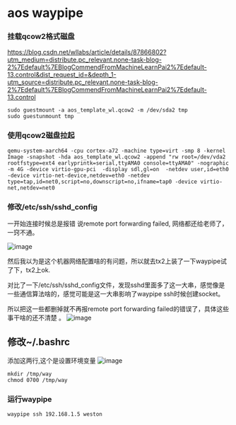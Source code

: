 # aos waypipe

### 挂载qcow2格式磁盘

https://blog.csdn.net/wllabs/article/details/87866802?utm_medium=distribute.pc_relevant.none-task-blog-2%7Edefault%7EBlogCommendFromMachineLearnPai2%7Edefault-13.control&dist_request_id=&depth_1-utm_source=distribute.pc_relevant.none-task-blog-2%7Edefault%7EBlogCommendFromMachineLearnPai2%7Edefault-13.control

```shell
sudo guestmount -a aos_template_wl.qcow2 -m /dev/sda2 tmp
sudo guestunmount tmp
```

### 使用qcow2磁盘拉起

```shell
qemu-system-aarch64 -cpu cortex-a72 -machine type=virt -smp 8 -kernel Image -snapshot -hda aos_template_wl.qcow2 -append "rw root=/dev/vda2 rootfstype=ext4 earlyprintk=serial,ttyAMA0 console=ttyAMA0" -nographic -m 4G -device virtio-gpu-pci  -display sdl,gl=on  -netdev user,id=eth0  -device virtio-net-device,netdev=eth0 -netdev type=tap,id=net0,script=no,downscript=no,ifname=tap0 -device virtio-net,netdev=net0
```

### 修改/etc/ssh/sshd_config

一开始连接时候总是报错  说remote port forwarding failed, 网络都还给老师了，一窍不通。

![image](https://user-images.githubusercontent.com/36949881/116170004-810c3480-a738-11eb-8fbc-d09b7e5381a3.png)

然后我以为是这个机器网络配置啥的有问题，所以就去tx2上装了一下waypipe试了下，tx2上ok.

对比了一下/etc/ssh/sshd_config文件，发现sshd里面多了这一大串，感觉像是一些通信算法啥的，感觉可能是这一大串影响了waypipe ssh时候创建socket。

所以把这一些都删掉就不再报remote port forwarding failed的错误了，具体这些事干啥的还不清楚 。
![image](https://user-images.githubusercontent.com/36949881/116170019-87021580-a738-11eb-9659-e49c779ba57a.png)




## 修改~/.bashrc

添加这两行,这个是设置环境变量
![image](https://user-images.githubusercontent.com/36949881/116170050-997c4f00-a738-11eb-9d0c-7f2f77183de9.png)


```shell
mkdir /tmp/way
chmod 0700 /tmp/way
```



### 运行waypipe

```shell
waypipe ssh 192.168.1.5 weston
```

